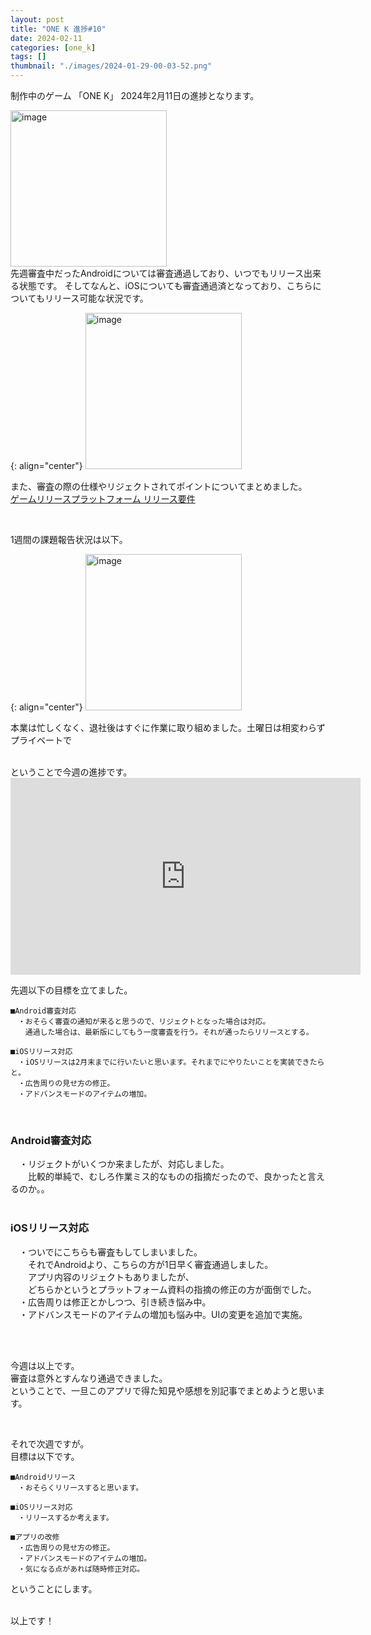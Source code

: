 ```yaml
---
layout: post
title: "ONE K 進捗#10"
date: 2024-02-11
categories: [one_k]
tags: []
thumbnail: "./images/2024-01-29-00-03-52.png"
---
```


制作中のゲーム
「ONE K」
2024年2月11日の進捗となります。  
  
<img src="{{ './images/2024-01-29-00-03-52.png' }}" alt="image" width="250" class="center-image"/>
  
<br>
先週審査中だったAndroidについては審査通過しており、いつでもリリース出来る状態です。  
そしてなんと、iOSについても審査通過済となっており、こちらについてもリリース可能な状況です。


{: align="center"}
<img src="{{ './images/2024-02-11-15-14-53.png' }}" alt="image" width="250"/>
  
また、審査の際の仕様やリジェクトされてポイントについてまとめました。  
[ゲームリリースプラットフォーム リリース要件](../review_game/2024-01-01_appreview.md)
  
<br>

1週間の課題報告状況は以下。  

{: align="center"}
<img src="{{ './images/2024-02-11-15-24-58.png' }}" alt="image" width="250"/>

本業は忙しくなく、退社後はすぐに作業に取り組めました。土曜日は相変わらずプライベートで

  
<br>
ということで今週の進捗です。  

<iframe width="560" height="315" src="https://www.youtube.com/embed/ulyfyhqVzSI" frameborder="0" allowfullscreen></iframe>  
  
<br>
  

先週以下の目標を立てました。  　
```
■Android審査対応  
　・おそらく審査の通知が来ると思うので、リジェクトとなった場合は対応。  
　　通過した場合は、最新版にしてもう一度審査を行う。それが通ったらリリースとする。  
  
■iOSリリース対応  
　・iOSリリースは2月末までに行いたいと思います。それまでにやりたいことを実装できたらと。  
　・広告周りの見せ方の修正。  
　・アドバンスモードのアイテムの増加。  
```
<br>
  
### Android審査対応  
　・リジェクトがいくつか来ましたが、対応しました。  
　　比較的単純で、むしろ作業ミス的なものの指摘だったので、良かったと言えるのか。。    
<br>

### iOSリリース対応  
　・ついでにこちらも審査もしてしまいました。  
　　それでAndroidより、こちらの方が1日早く審査通過しました。  
　　アプリ内容のリジェクトもありましたが、  
　　どちらかというとプラットフォーム資料の指摘の修正の方が面倒でした。  
　・広告周りは修正とかしつつ、引き続き悩み中。  
　・アドバンスモードのアイテムの増加も悩み中。UIの変更を追加で実施。  
  
<br>
<br>
  
今週は以上です。  
審査は意外とすんなり通過できました。  
ということで、一旦このアプリで得た知見や感想を別記事でまとめようと思います。  
  
  

<br>

それで次週ですが。  
目標は以下です。  
```
■Androidリリース  
　・おそらくリリースすると思います。  
  
■iOSリリース対応  
　・リリースするか考えます。  
  
■アプリの改修
　・広告周りの見せ方の修正。  
　・アドバンスモードのアイテムの増加。  
　・気になる点があれば随時修正対応。  
```
ということにします。  
  


  
<br>
以上です！  
  
